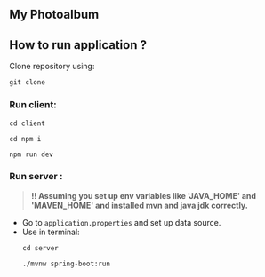 ## My Photoalbum

## How to run application ?

Clone repository using:
```shell
git clone
```

### Run client:


```shell
cd client
```
```shell
cd npm i
```
```shell
npm run dev
```

### Run server : 

> **!! Assuming you set up env variables like 'JAVA_HOME' and 'MAVEN_HOME' and installed mvn and java jdk correctly.**

- Go to `application.properties` and set up data source.
- Use in terminal:
    ```shell
    cd server
    ```
    ```shell
    ./mvnw spring-boot:run
    ```
